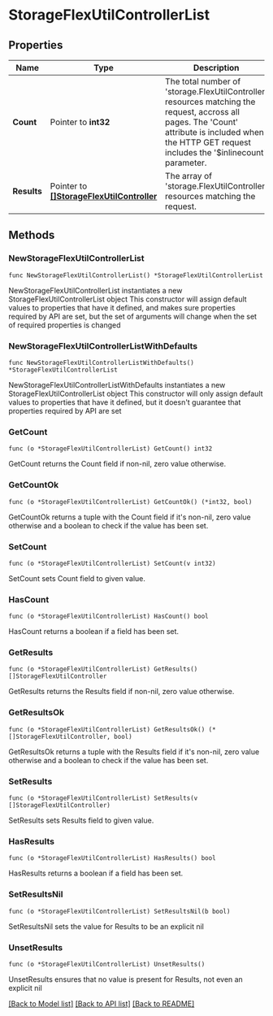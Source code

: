 # StorageFlexUtilControllerList

## Properties

Name | Type | Description | Notes
------------ | ------------- | ------------- | -------------
**Count** | Pointer to **int32** | The total number of &#39;storage.FlexUtilController&#39; resources matching the request, accross all pages. The &#39;Count&#39; attribute is included when the HTTP GET request includes the &#39;$inlinecount&#39; parameter. | [optional] 
**Results** | Pointer to [**[]StorageFlexUtilController**](storage.FlexUtilController.md) | The array of &#39;storage.FlexUtilController&#39; resources matching the request. | [optional] 

## Methods

### NewStorageFlexUtilControllerList

`func NewStorageFlexUtilControllerList() *StorageFlexUtilControllerList`

NewStorageFlexUtilControllerList instantiates a new StorageFlexUtilControllerList object
This constructor will assign default values to properties that have it defined,
and makes sure properties required by API are set, but the set of arguments
will change when the set of required properties is changed

### NewStorageFlexUtilControllerListWithDefaults

`func NewStorageFlexUtilControllerListWithDefaults() *StorageFlexUtilControllerList`

NewStorageFlexUtilControllerListWithDefaults instantiates a new StorageFlexUtilControllerList object
This constructor will only assign default values to properties that have it defined,
but it doesn't guarantee that properties required by API are set

### GetCount

`func (o *StorageFlexUtilControllerList) GetCount() int32`

GetCount returns the Count field if non-nil, zero value otherwise.

### GetCountOk

`func (o *StorageFlexUtilControllerList) GetCountOk() (*int32, bool)`

GetCountOk returns a tuple with the Count field if it's non-nil, zero value otherwise
and a boolean to check if the value has been set.

### SetCount

`func (o *StorageFlexUtilControllerList) SetCount(v int32)`

SetCount sets Count field to given value.

### HasCount

`func (o *StorageFlexUtilControllerList) HasCount() bool`

HasCount returns a boolean if a field has been set.

### GetResults

`func (o *StorageFlexUtilControllerList) GetResults() []StorageFlexUtilController`

GetResults returns the Results field if non-nil, zero value otherwise.

### GetResultsOk

`func (o *StorageFlexUtilControllerList) GetResultsOk() (*[]StorageFlexUtilController, bool)`

GetResultsOk returns a tuple with the Results field if it's non-nil, zero value otherwise
and a boolean to check if the value has been set.

### SetResults

`func (o *StorageFlexUtilControllerList) SetResults(v []StorageFlexUtilController)`

SetResults sets Results field to given value.

### HasResults

`func (o *StorageFlexUtilControllerList) HasResults() bool`

HasResults returns a boolean if a field has been set.

### SetResultsNil

`func (o *StorageFlexUtilControllerList) SetResultsNil(b bool)`

 SetResultsNil sets the value for Results to be an explicit nil

### UnsetResults
`func (o *StorageFlexUtilControllerList) UnsetResults()`

UnsetResults ensures that no value is present for Results, not even an explicit nil

[[Back to Model list]](../README.md#documentation-for-models) [[Back to API list]](../README.md#documentation-for-api-endpoints) [[Back to README]](../README.md)


